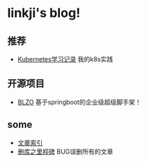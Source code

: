 
# linkji's blog!

## 推荐

- [Kubernetes学习记录](/dev-ops/kubernetes) 我的k8s实践 

## 开源项目

- [BLZO](/blzo) 基于springboot的企业级超级脚手架！  

## some

- [文章索引](/indexes.md)
- [删库之里程碑](/other/milestone-20190718.md) BUG误删所有的文章